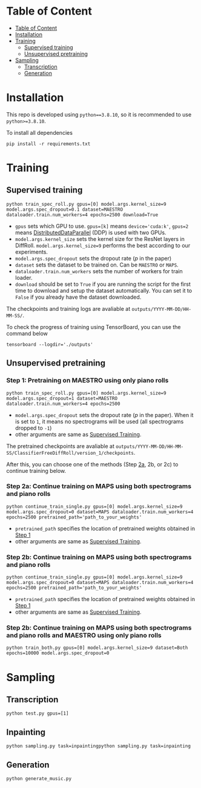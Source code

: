 # Table of Content
<!-- @import "[TOC]" {cmd="toc" depthFrom=1 depthTo=2 orderedList=false} -->

<!-- code_chunk_output -->

- [Table of Content](#table-of-content)
- [Installation](#installation)
- [Training](#training)
  - [Supervised training](#supervised-training)
  - [Unsupervised pretraining](#unsupervised-pretraining)
- [Sampling](#sampling)
  - [Transcription](#transcription)
  - [Generation](#generation)

<!-- /code_chunk_output -->

# Installation
This repo is developed using `python==3.8.10`, so it is recommended to use `python>=3.8.10`.

To install all dependencies
```
pip install -r requirements.txt
```

# Training

## Supervised training
```
python train_spec_roll.py gpus=[0] model.args.kernel_size=9 model.args.spec_dropout=0.1 dataset=MAESTRO dataloader.train.num_workers=4 epochs=2500 download=True
```


- `gpus` sets which GPU to use. `gpus=[k]` means `device='cuda:k'`, `gpus=2` means [DistributedDataParallel](https://pytorch.org/docs/stable/generated/torch.nn.parallel.DistributedDataParallel.html) (DDP) is used with two GPUs.
- `model.args.kernel_size` sets the kernel size for the ResNet layers in DiffRoll. `model.args.kernel_size=9` performs the best according to our experiments.
- `model.args.spec_dropout` sets the dropout rate ($p$ in the paper)
- `dataset` sets the dataset to be trained on. Can be `MAESTRO` or `MAPS`.
- `dataloader.train.num_workers` sets the number of workers for train loader.
- `download` should be set to `True` if you are running the script for the first time to download and setup the dataset automatically. You can set it to `False` if you already have the dataset downloaded.

The checkpoints and training logs are avaliable at `outputs/YYYY-MM-DD/HH-MM-SS/`. 

To check the progress of training using TensorBoard, you can use the command below
```
tensorboard --logdir='./outputs'
```

## Unsupervised pretraining
### Step 1: Pretraining on MAESTRO using only piano rolls
```
python train_spec_roll.py gpus=[0] model.args.kernel_size=9 model.args.spec_dropout=1 dataset=MAESTRO dataloader.train.num_workers=4 epochs=2500
```

- `model.args.spec_dropout` sets the dropout rate ($p$ in the paper). When it is set to `1`, it means no spectrograms will be used (all spectrograms dropped to `-1`)
- other arguments are same as [Supervised Training](#supervised-training).

The pretrained checkpoints are avaliable at `outputs/YYYY-MM-DD/HH-MM-SS/ClassifierFreeDiffRoll/version_1/checkpoints`.

After this, you can choose one of the methods (Step [2a](#step-2a:-continue-training-on-maps-using-both-spectrograms-and-piano-rolls), 2b, or 2c) to continue training below.


### Step 2a: Continue training on MAPS using both spectrograms and piano rolls

```
python continue_train_single.py gpus=[0] model.args.kernel_size=9 model.args.spec_dropout=0 dataset=MAPS dataloader.train.num_workers=4 epochs=2500 pretrained_path='path_to_your_weights' 
```

- `pretrained_path` specifies the location of pretrained weights obtained in [Step 1](#step-1:-pretraining-on-maestro-using-only-piano-rolls)
- other arguments are same as [Supervised Training](#supervised-training).

### Step 2b: Continue training on MAPS using both spectrograms and piano rolls
```
python continue_train_single.py gpus=[0] model.args.kernel_size=9 model.args.spec_dropout=0 dataset=MAPS dataloader.train.num_workers=4 epochs=2500 pretrained_path='path_to_your_weights' 
```

- `pretrained_path` specifies the location of pretrained weights obtained in [Step 1](#step-1:-pretraining-on-maestro-using-only-piano-rolls)
- other arguments are same as [Supervised Training](#supervised-training).


### Step 2b: Continue training on MAPS using both spectrograms and piano rolls and MAESTRO using only piano rolls 

```
python train_both.py gpus=[0] model.args.kernel_size=9 dataset=Both epochs=10000 model.args.spec_dropout=0
```



# Sampling
## Transcription
```python test.py gpus=[1]```


## Inpainting
```python sampling.py task=inpaintingpython sampling.py task=inpainting```

## Generation
```python generate_music.py```